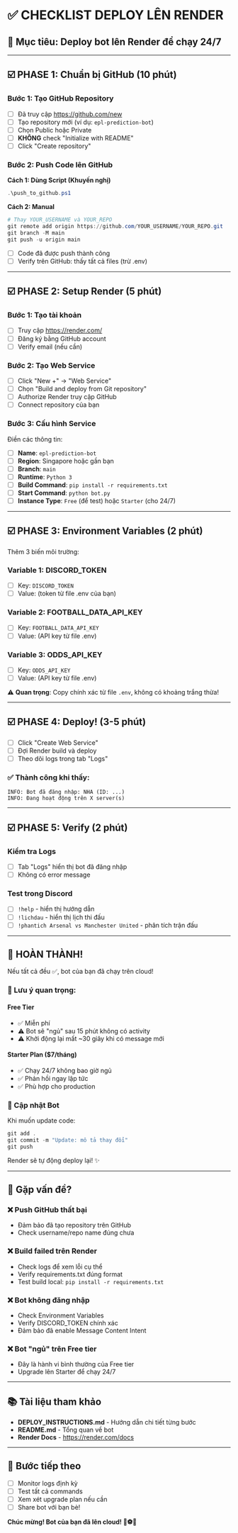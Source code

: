 # ✅ CHECKLIST DEPLOY LÊN RENDER

## 🎯 Mục tiêu: Deploy bot lên Render để chạy 24/7

---

## ☑️ PHASE 1: Chuẩn bị GitHub (10 phút)

### Bước 1: Tạo GitHub Repository
- [ ] Đã truy cập https://github.com/new
- [ ] Tạo repository mới (ví dụ: `epl-prediction-bot`)
- [ ] Chọn Public hoặc Private
- [ ] **KHÔNG** check "Initialize with README"
- [ ] Click "Create repository"

### Bước 2: Push Code lên GitHub

**Cách 1: Dùng Script (Khuyến nghị)**
```powershell
.\push_to_github.ps1
```

**Cách 2: Manual**
```powershell
# Thay YOUR_USERNAME và YOUR_REPO
git remote add origin https://github.com/YOUR_USERNAME/YOUR_REPO.git
git branch -M main
git push -u origin main
```

- [ ] Code đã được push thành công
- [ ] Verify trên GitHub: thấy tất cả files (trừ .env)

---

## ☑️ PHASE 2: Setup Render (5 phút)

### Bước 1: Tạo tài khoản
- [ ] Truy cập https://render.com/
- [ ] Đăng ký bằng GitHub account
- [ ] Verify email (nếu cần)

### Bước 2: Tạo Web Service
- [ ] Click "New +" → "Web Service"
- [ ] Chọn "Build and deploy from Git repository"
- [ ] Authorize Render truy cập GitHub
- [ ] Connect repository của bạn

### Bước 3: Cấu hình Service

Điền các thông tin:
- [ ] **Name**: `epl-prediction-bot`
- [ ] **Region**: Singapore hoặc gần bạn
- [ ] **Branch**: `main`
- [ ] **Runtime**: `Python 3`
- [ ] **Build Command**: `pip install -r requirements.txt`
- [ ] **Start Command**: `python bot.py`
- [ ] **Instance Type**: `Free` (để test) hoặc `Starter` (cho 24/7)

---

## ☑️ PHASE 3: Environment Variables (2 phút)

Thêm 3 biến môi trường:

### Variable 1: DISCORD_TOKEN
- [ ] Key: `DISCORD_TOKEN`
- [ ] Value: (token từ file .env của bạn)

### Variable 2: FOOTBALL_DATA_API_KEY
- [ ] Key: `FOOTBALL_DATA_API_KEY`
- [ ] Value: (API key từ file .env)

### Variable 3: ODDS_API_KEY
- [ ] Key: `ODDS_API_KEY`
- [ ] Value: (API key từ file .env)

⚠️ **Quan trọng**: Copy chính xác từ file `.env`, không có khoảng trắng thừa!

---

## ☑️ PHASE 4: Deploy! (3-5 phút)

- [ ] Click "Create Web Service"
- [ ] Đợi Render build và deploy
- [ ] Theo dõi logs trong tab "Logs"

### ✅ Thành công khi thấy:
```
INFO: Bot đã đăng nhập: NHA (ID: ...)
INFO: Đang hoạt động trên X server(s)
```

---

## ☑️ PHASE 5: Verify (2 phút)

### Kiểm tra Logs
- [ ] Tab "Logs" hiển thị bot đã đăng nhập
- [ ] Không có error message

### Test trong Discord
- [ ] `!help` - hiển thị hướng dẫn
- [ ] `!lichdau` - hiển thị lịch thi đấu
- [ ] `!phantich Arsenal vs Manchester United` - phân tích trận đấu

---

## 🎉 HOÀN THÀNH!

Nếu tất cả đều ✅, bot của bạn đã chạy trên cloud!

### 📝 Lưu ý quan trọng:

#### Free Tier
- ✅ Miễn phí
- ⚠️ Bot sẽ "ngủ" sau 15 phút không có activity
- ⚠️ Khởi động lại mất ~30 giây khi có message mới

#### Starter Plan ($7/tháng)
- ✅ Chạy 24/7 không bao giờ ngủ
- ✅ Phản hồi ngay lập tức
- ✅ Phù hợp cho production

### 🔄 Cập nhật Bot

Khi muốn update code:
```powershell
git add .
git commit -m "Update: mô tả thay đổi"
git push
```
Render sẽ tự động deploy lại! ✨

---

## 🐛 Gặp vấn đề?

### ❌ Push GitHub thất bại
- Đảm bảo đã tạo repository trên GitHub
- Check username/repo name đúng chưa

### ❌ Build failed trên Render
- Check logs để xem lỗi cụ thể
- Verify requirements.txt đúng format
- Test build local: `pip install -r requirements.txt`

### ❌ Bot không đăng nhập
- Check Environment Variables
- Verify DISCORD_TOKEN chính xác
- Đảm bảo đã enable Message Content Intent

### ❌ Bot "ngủ" trên Free tier
- Đây là hành vi bình thường của Free tier
- Upgrade lên Starter để chạy 24/7

---

## 📚 Tài liệu tham khảo

- **DEPLOY_INSTRUCTIONS.md** - Hướng dẫn chi tiết từng bước
- **README.md** - Tổng quan về bot
- **Render Docs** - https://render.com/docs

---

## 🎯 Bước tiếp theo

- [ ] Monitor logs định kỳ
- [ ] Test tất cả commands
- [ ] Xem xét upgrade plan nếu cần
- [ ] Share bot với bạn bè!

**Chúc mừng! Bot của bạn đã lên cloud! 🚀⚽🤖**
